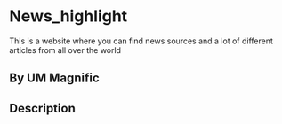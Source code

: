 # News_highlight
This is a website where you can find news sources and a lot of different articles from all over the world
## By UM Magnific

## Description
